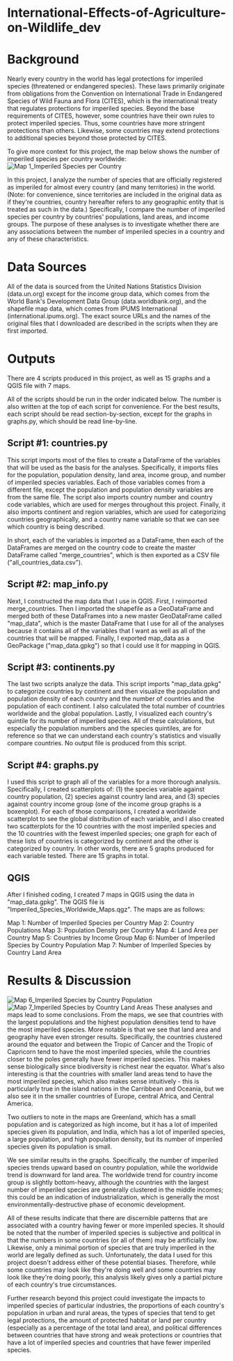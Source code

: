 # International-Effects-of-Agriculture-on-Wildlife_dev

# Background
Nearly every country in the world has legal protections for imperiled species (threatened or endangered species). These laws primarily originate from obligations from the Convention on International Trade in Endangered Species of Wild Fauna and Flora (CITES), which is the international treaty that regulates protections for imperiled species. Beyond the base requirements of CITES, however, some countries have their own rules to protect imperiled species. Thus, some countries have more stringent protections than others. Likewise, some countries may extend protections to additional species beyond those protected by CITES.

To give more context for this project, the map below shows the number of imperiled species per country worldwide:
![Map 1_Imperiled Species per Country](https://user-images.githubusercontent.com/98333734/167975070-19345260-efc4-4855-b2f7-651e2722ee5d.png)

In this project, I analyze the number of species that are officially registered as imperiled for almost every country (and many territories) in the world. (Note: for convenience, since territories are included in the original data as if they're countries, country hereafter refers to any geographic entity that is treated as such in the data.) Specifically, I compare the number of imperiled species per country by countries' populations, land areas, and income groups. The purpose of these analyses is to investigate whether there are any associations between the number of imperiled species in a country and any of these characteristics.

# Data Sources
All of the data is sourced from the United Nations Statistics Division (data.un.org) except for the income group data, which comes from the World Bank's Development Data Group (data.worldbank.org), and the shapefile map data, which comes from IPUMS International (international.ipums.org). The exact source URLs and the names of the original files that I downloaded are described in the scripts when they are first imported.

# Outputs
There are 4 scripts produced in this project, as well as 15 graphs and a QGIS file with 7 maps.

All of the scripts should be run in the order indicated below. The number is also written at the top of each script for convenience. For the best results, each script should be read section-by-section, except for the graphs in graphs.py, which should be read line-by-line.

## Script #1: countries.py
This script imports most of the files to create a DataFrame of the variables that will be used as the basis for the analyses. Specifically, it imports files for the population, population density, land area, income group, and number of imperiled species variables. Each of those variables comes from a different file, except the population and population density variables are from the same file. The script also imports country number and country code variables, which are used for merges throughout this project. Finally, it also imports continent and region variables, which are used for categorizing countries geographically, and a country name variable so that we can see which country is being described.

In short, each of the variables is imported as a DataFrame, then each of the DataFrames are merged on the country code to create the master DataFrame called "merge_countries", which is then exported as a CSV file ("all_countries_data.csv").

## Script #2: map_info.py
Next, I constructed the map data that I use in QGIS. First, I reimported merge_countries. Then I imported the shapefile as a GeoDataFrame and merged both of these DataFrames into a new master GeoDataFrame called "map_data", which is the master DataFrame that I use for all of the analyses because it contains all of the variables that I want as well as all of the countries that will be mapped. Finally, I exported map_data as a GeoPackage ("map_data.gpkg") so that I could use it for mapping in QGIS.

## Script #3: continents.py
The last two scripts analyze the data. This script imports "map_data.gpkg" to categorize countries by continent and then visualize the population and population density of each country and the number of countries and the population of each continent. I also calculated the total number of countries worldwide and the global population. Lastly, I visualized each country's quintile for its number of imperiled species. All of these calculations, but especially the population numbers and the species quintiles, are for reference so that we can understand each country's statistics and visually compare countries. No output file is produced from this script.

## Script #4: graphs.py
I used this script to graph all of the variables for a more thorough analysis. Specifically, I created scatterplots of: (1) the species variable against country population, (2) species against country land area, and (3) species against country income group (one of the income group graphs is a boxenplot). For each of those comparisons, I created a worldwide scatterplot to see the global distribution of each variable, and I also created two scatterplots for the 10 countries with the most imperiled species and the 10 countries with the fewest imperiled species; one graph for each of these lists of countries is categorized by continent and the other is categorized by country. In other words, there are 5 graphs produced for each variable tested. There are 15 graphs in total.

## QGIS
After I finished coding, I created 7 maps in QGIS using the data in "map_data.gpkg". The QGIS file is "Imperiled_Species_Worldwide_Maps.qgz". The maps are as follows:

Map 1: Number of Imperiled Species per Country
Map 2: Country Populations
Map 3: Population Density per Country
Map 4: Land Area per Country
Map 5: Countries by Income Group
Map 6: Number of Imperiled Species by Country Population
Map 7: Number of Imperiled Species by Country Land Area

# Results & Discussion
![Map 6_Imperiled Species by Country Population](https://user-images.githubusercontent.com/98333734/167974929-3477d3d0-2af8-437b-b8b0-0a42b8e21aa3.png)
![Map 7_Imperiled Species by Country Land Areas](https://user-images.githubusercontent.com/98333734/167974831-17683bbd-e6f8-4ca6-89fa-61990b9e7dbd.png)
These analyses and maps lead to some conclusions. From the maps, we see that countries with the largest populations and the highest population densities tend to have the most imperiled species. More notable is that we see that land area and geography have even stronger results. Specifically, the countries clustered around the equator and between the Tropic of Cancer and the Tropic of Capricorn tend to have the most imperiled species, while the countries closer to the poles generally have fewer imperiled species. This makes sense biologically since biodiversity is richest near the equator. What's also interesting is that the countries with smaller land areas tend to have the most imperiled species, which also makes sense intuitively - this is particularly true in the island nations in the Carribbean and Oceania, but we also see it in the smaller countries of Europe, central Africa, and Central America.

Two outliers to note in the maps are Greenland, which has a small population and is categorized as high income, but it has a lot of imperiled species given its population, and India, which has a lot of imperiled species, a large population, and high population density, but its number of imperiled species given its population is small.

We see similar results in the graphs. Specifically, the number of imperiled species trends upward based on country population, while the worldwide trend is downward for land area. The worldwide trend for country income group is slightly bottom-heavy, although the countries with the largest number of imperiled species are generally clustered in the middle incomes; this could be an indication of industrialization, which is generally the most environmentally-destructive phase of economic development.

All of these results indicate that there are discernible patterns that are associated with a country having fewer or more imperiled species. It should be noted that the number of imperiled species is subjective and political in that the numbers in some countries (or all of them) may be artificially low. Likewise, only a minimal portion of species that are truly imperiled in the world are legally defined as such. Unfortunately, the data I used for this project doesn't address either of these potential biases. Therefore, while some countries may look like they're doing well and some countries may look like they're doing poorly, this analysis likely gives only a partial picture of each country's true circumstances.

Further research beyond this project could investigate the impacts to imperiled species of particular industries, the proportions of each country's population in urban and rural areas, the types of species that tend to get legal protections, the amount of protected habitat or land per country (especially as a percentage of the total land area), and political differences between countries that have strong and weak protections or countries that have a lot of imperiled species and countries that have fewer imperiled species.
